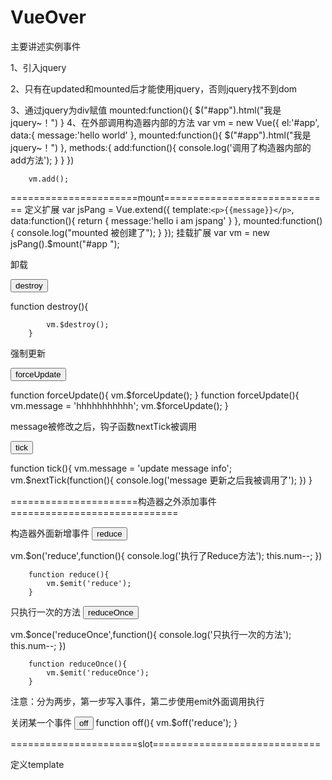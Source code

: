# VueOver

主要讲述实例事件


1、引入jquery
<script src="/assets/js/jquery-3.3.1.min.js"></script>
2、只有在updated和mounted后才能使用jquery，否则jquery找不到dom

3、通过jquery为div赋值
mounted:function(){
                $("#app").html("我是jquery~！")
            }
4、在外部调用构造器内部的方法
 var vm = new Vue({
            el:'#app',
            data:{
                message:'hello world'
            },
            mounted:function(){
                $("#app").html("我是jquery~！")
            },
            methods:{
                add:function(){
                    console.log('调用了构造器内部的add方法');
                }
            }
        })

        vm.add();

======================mount=============================
定义扩展
var jsPang = Vue.extend({
            template:`
                <p>{{message}}</p>
            `,
            data:function(){
                return {
                    message:'hello i am jspang'
                }
            },
            mounted:function(){
                console.log("mounted 被创建了");
            }
        });
挂载扩展
        var vm = new jsPang().$mount("#app ");

卸载
<p><button onclick="destroy()">destroy</button></p>
function destroy(){

            vm.$destroy();
        }

强制更新
<p><button onclick="forceUpdate()">forceUpdate</button></p>


function forceUpdate(){
            vm.$forceUpdate();
        }
function forceUpdate(){
            vm.message = 'hhhhhhhhhhh';
            vm.$forceUpdate();
        }

message被修改之后，钩子函数nextTick被调用
<p><button onclick="tick()">tick</button></p>
function tick(){
            vm.message = 'update message info';
            vm.$nextTick(function(){
                console.log('message 更新之后我被调用了');
            })
        }


======================构造器之外添加事件=============================

构造器外面新增事件
<button onclick="reduce()">reduce</button>

vm.$on('reduce',function(){
            console.log('执行了Reduce方法');
            this.num--;
        })

        function reduce(){
            vm.$emit('reduce');
        }

只执行一次的方法
<button onclick="reduceOnce()">reduceOnce</button>

vm.$once('reduceOnce',function(){
            console.log('只执行一次的方法');
            this.num--;
        })

        function reduceOnce(){
            vm.$emit('reduceOnce');
        }

注意：分为两步，第一步写入事件，第二步使用emit外面调用执行

关闭某一个事件
<button onclick="off()">off</button>
function off(){
            vm.$off('reduce');
        }



======================slot=============================

定义template
<template id="tmp">
        <div>
            <p>博客地址：</p>
            <p>网名：</p>
            <p>技术类型：</p>
        </div>
        
    </template>
  var jspang = {
            template:`#tmp`
        }  

var vm = new Vue({
            el:'#app',
            data:{
                jspangData:{
                    blogUrl:'http://jspang.com',
                    netName:'jspang',
                    skill:'web前端'
                }
            },
            components:{
                'jspang':jspang
            }
        })
替换
<div id="app">
        <jspang></jspang>
    </div>

添加slot
<jspang>
            <span slot="blogUrl">{{jspangData.blogUrl}}</span>
            <span slot="netName">{{jspangData.netName}}</span>
            <span slot="skill">{{jspangData.skill}}</span>
        </jspang>

 <template id="tmp">
        <div>
            <p>博客地址：<slot name="blogUrl"></slot></p>
            <p>网名：<slot name="netName"></slot></p>
            <p>技术类型：<slot name="skill"></slot></p>
        </div>
        
    </template>

先在组件里面传递值，在模板里面获取


